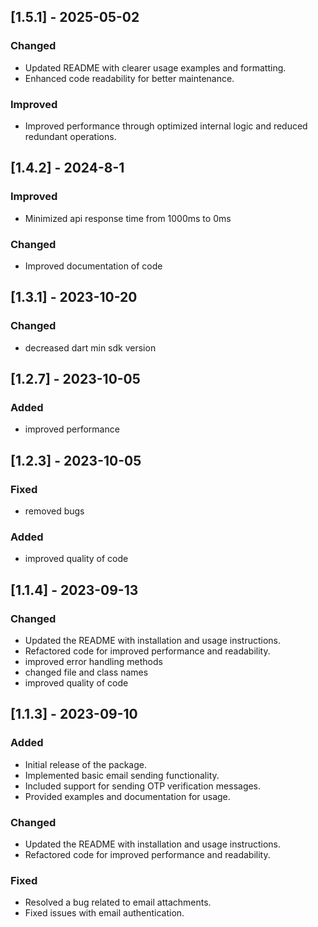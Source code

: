 ## [1.5.1] - 2025-05-02
### Changed
- Updated README with clearer usage examples and formatting.
- Enhanced code readability for better maintenance.

### Improved
- Improved performance through optimized internal logic and reduced redundant operations.

## [1.4.2] - 2024-8-1
### Improved
- Minimized api response time from 1000ms to 0ms
### Changed
- Improved documentation of code 

## [1.3.1] - 2023-10-20
### Changed
- decreased dart min sdk version

## [1.2.7] - 2023-10-05
### Added
- improved performance

## [1.2.3] - 2023-10-05
### Fixed
- removed bugs
### Added
- improved quality of code

## [1.1.4] - 2023-09-13
### Changed
- Updated the README with installation and usage instructions.
- Refactored code for improved performance and readability.
- improved error handling methods
- changed file and class names
- improved quality of code

## [1.1.3] - 2023-09-10
### Added
- Initial release of the package.
- Implemented basic email sending functionality.
- Included support for sending OTP verification messages.
- Provided examples and documentation for usage.

### Changed
- Updated the README with installation and usage instructions.
- Refactored code for improved performance and readability.

### Fixed
- Resolved a bug related to email attachments.
- Fixed issues with email authentication.
